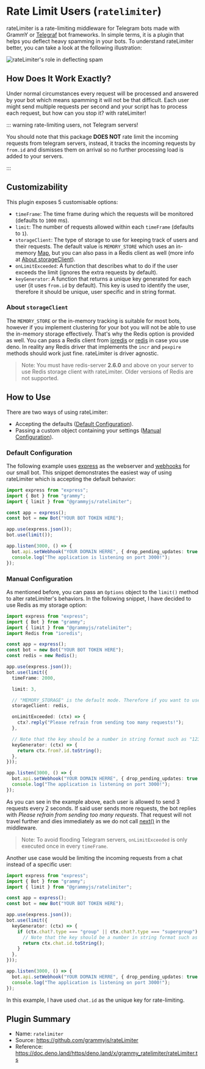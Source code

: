 # Rate Limit Users (`ratelimiter`)

rateLimiter is a rate-limiting middleware for Telegram bots made with GrammY or [Telegraf](https://github.com/telegraf/telegraf) bot frameworks. In simple terms, it is a plugin that helps you deflect heavy spamming in your bots. To understand rateLimiter better, you can take a look at the following illustration:

![rateLimiter's role in deflecting spam](/rateLimiter-role.png)

## How Does It Work Exactly?

Under normal circumstances every request will be processed and answered by your bot which means spamming it will not be that difficult. Each user might send multiple requests per second and your script has to process each request, but how can you stop it? with rateLimiter!

::: warning rate-limiting users, not Telegram servers!

You should note that this package **DOES NOT** rate limit the incoming requests from telegram servers, instead, it tracks the incoming requests by `from.id` and dismisses them on arrival so no further processing load is added to your servers.

:::

## Customizability

This plugin exposes 5 customisable options:

- `timeFrame`: The time frame during which the requests will be monitored (defaults to `1000` ms).
- `limit`: The number of requests allowed within each `timeFrame` (defaults to `1`).
- `storageClient`: The type of storage to use for keeping track of users and their requests. The default value is `MEMORY_STORE` which uses an in-memory [Map](https://developer.mozilla.org/en-US/docs/Web/JavaScript/Reference/Global_Objects/Map), but you can also pass in a Redis client as well (more info at [About storageClient](#about-storageclient)).
- `onLimitExceeded`: A function that describes what to do if the user exceeds the limit (ignores the extra requests by default).
- `keyGenerator`: A function that returns a unique key generated for each user (it uses `from.id` by default). This key is used to identify the user, therefore it should be unique, user specific and in string format.

### About `storageClient`

The `MEMORY_STORE` or the in-memory tracking is suitable for most bots, however if you implement clustering for your bot you will not be able to use the in-memory storage effectively. That's why the Redis option is provided as well. You can pass a Redis client from [ioredis](https://github.com/luin/ioredis) or [redis](https://deno.land/x/redis) in case you use deno. In reality any Redis driver that implements the `incr` and `pexpire` methods should work just fine. rateLimiter is driver agnostic.

> Note: You must have redis-server **2.6.0** and above on your server to use Redis storage client with rateLimiter. Older versions of Redis are not supported.

## How to Use

There are two ways of using rateLimiter:

- Accepting the defaults ([Default Configuration](#default-configuration)).
- Passing a custom object containing your settings ([Manual Configuration](#manual-configuration)).

### Default Configuration

The following example uses [express](https://github.com/expressjs/express) as the webserver and [webhooks](https://grammy.dev/guide/deployment-types.html) for our small bot. This snippet demonstrates the easiest way of using rateLimiter which is accepting the default behavior:

```ts
import express from "express";
import { Bot } from "grammy";
import { limit } from "@grammyjs/ratelimiter";

const app = express();
const bot = new Bot("YOUR BOT TOKEN HERE");

app.use(express.json());
bot.use(limit());

app.listen(3000, () => {
  bot.api.setWebhook("YOUR DOMAIN HERRE", { drop_pending_updates: true });
  console.log("The application is listening on port 3000!");
});
```

### Manual Configuration

As mentioned before, you can pass an `Options` object to the `limit()` method to alter rateLimiter's behaviors. In the following snippet, I have decided to use Redis as my storage option:

```ts
import express from "express";
import { Bot } from "grammy";
import { limit } from "@grammyjs/ratelimiter";
import Redis from "ioredis";

const app = express();
const bot = new Bot("YOUR BOT TOKEN HERE");
const redis = new Redis();

app.use(express.json());
bot.use(limit({
  timeFrame: 2000,

  limit: 3,

  // "MEMORY_STORAGE" is the default mode. Therefore if you want to use Redis, do not pass storageClient at all.
  storageClient: redis,

  onLimitExceeded: (ctx) => {
    ctx?.reply("Please refrain from sending too many requests!");
  },

  // Note that the key should be a number in string format such as "123456789"
  keyGenerator: (ctx) => {
    return ctx.from?.id.toString();
  },
}));

app.listen(3000, () => {
  bot.api.setWebhook("YOUR DOMAIN HERRE", { drop_pending_updates: true });
  console.log("The application is listening on port 3000!");
});
```

As you can see in the example above, each user is allowed to send 3 requests every 2 seconds. If said user sends more requests, the bot replies with _Please refrain from sending too many requests_. That request will not travel further and dies immediately as we do not call [next()](/guide/middleware.html#the-middleware-stack) in the middleware.

> Note: To avoid flooding Telegram servers, `onLimitExceeded` is only executed once in every `timeFrame`.

Another use case would be limiting the incoming requests from a chat instead of a specific user:

```ts
import express from "express";
import { Bot } from "grammy";
import { limit } from "@grammyjs/ratelimiter";

const app = express();
const bot = new Bot("YOUR BOT TOKEN HERE");

app.use(express.json());
bot.use(limit({
  keyGenerator: (ctx) => {
    if (ctx.chat?.type === "group" || ctx.chat?.type === "supergroup") {
      // Note that the key should be a number in string format such as "123456789"
      return ctx.chat.id.toString();
    }
  },
}));

app.listen(3000, () => {
  bot.api.setWebhook("YOUR DOMAIN HERRE", { drop_pending_updates: true });
  console.log("The application is listening on port 3000!");
});
```

In this example, I have used `chat.id` as the unique key for rate-limiting.

## Plugin Summary

- Name: `ratelimiter`
- Source: <https://github.com/grammyjs/rateLimiter>
- Reference: <https://doc.deno.land/https/deno.land/x/grammy_ratelimiter/rateLimiter.ts>
